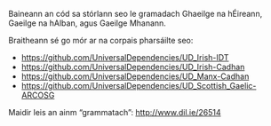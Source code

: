 Baineann an cód sa stórlann seo le gramadach Ghaeilge na hÉireann,
Gaeilge na hAlban, agus Gaeilge Mhanann.

Braitheann sé go mór ar na corpais pharsáilte seo:

* <https://github.com/UniversalDependencies/UD_Irish-IDT>
* <https://github.com/UniversalDependencies/UD_Irish-Cadhan>
* <https://github.com/UniversalDependencies/UD_Manx-Cadhan>
* <https://github.com/UniversalDependencies/UD_Scottish_Gaelic-ARCOSG>


Maidir leis an ainm “grammatach”: http://www.dil.ie/26514
